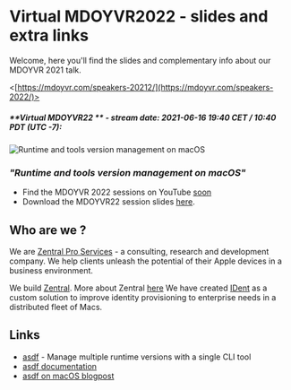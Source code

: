 # Virtual MDOYVR2022 - slides and extra links

Welcome, here you'll find the slides and complementary info about our MDOYVR 2021 talk.

<[https://mdoyvr.com/speakers-20212/](https://mdoyvr.com/speakers-2022/)>

##### **Virtual MDOYVR22 ** - stream date: 2021-06-16 19:40 CET / 10:40 PDT (UTC -7):

![Runtime and tools version management on macOS](img/session_intro.png)


### _"Runtime and tools version management on macOS"_

- Find the MDOYVR 2022 sessions on YouTube [soon](https://www.youtube.com/channel/UCIZgKKNrG-ty72Bez8b2qHg)
- Download the MDOYVR22 session slides [here](./pdf/MDOYVR22_runtimetools_asdf-on-macos.pdf).

## Who are we ?

We are [Zentral Pro Services](https://www.zentral.pro/) - a consulting, research and development company.
We help clients unleash the potential of their Apple devices in a business environment.

We build [Zentral](https://github.com/zentralopensource/zentral/zentral).
More about Zentral [here](https://zentral.io)
We have created [IDent](https://www.ident.help) as a custom solution to improve identity provisioning to enterprise needs in a distributed fleet of Macs.

## Links


- [asdf](https://asdf-vm.com) - Manage multiple runtime versions with a single CLI tool
- [asdf documentation](https://asdf-vm.com/manage/core.html)
- [asdf on macOS blogpost](https://blog.macadmin.me/posts/asdf-on-macos/)
